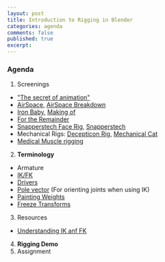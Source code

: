 ```yaml
---
layout: post
title: Introduction to Rigging in Blender
categories: agenda
comments: false
published: true
excerpt:
---
```


### Agenda

1. Screenings
  - ["The secret of animation"](https://vimeo.com/67501143)
  - [AirSpace](https://vimeo.com/80683467), [AirSpace Breakdown](https://vimeo.com/80642128)
  - [Iron Baby](https://vimeo.com/12125147), [Making of](http://www.strob.net/2011/02/06/mon-making-of-du-iron-baby/)
  - [For the Remainder](https://vimeo.com/36818561)
  - [Snapperstech Face Rig](https://www.youtube.com/watch?v=z86YsS-pVsQ), [Snapperstech](http://snapperstech.com/)
  - Mechanical Rigs: [Decepticon Rig](https://vimeo.com/151246391), [Mechanical Cat](https://vimeo.com/51740519)
  - [Medical Muscle rigging](https://www.youtube.com/watch?v=VqC52ZxYDi4)
2. **Terminology**
  - Armature
  - [IK/FK](https://www.youtube.com/watch?v=DZ_ocmY8xEI)
  - [Drivers](https://www.youtube.com/watch?v=BJJJpWcxp0o)
  - [Pole vector](https://lesterbanks.com/2013/11/blender-creating-ik-pole-vectors-without-breaking-the-bind-pose/) (For orienting joints when using IK)
  - [Painting Weights](https://www.youtube.com/watch?v=Tl4qTgwQwYw)
  - [Freeze Transforms](https://www.youtube.com/watch?v=VL03dwlI10U)
3. Resources
  - [Understanding IK anf FK](https://www.youtube.com/watch?v=6gmKakLsiec)
4. **Rigging Demo**
5. Assignment
